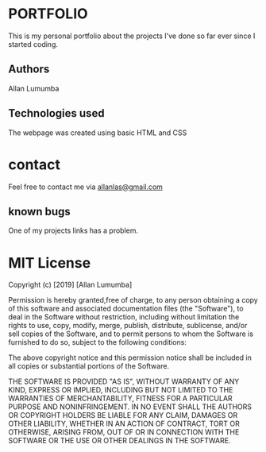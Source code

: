 # PORTFOLIO
This is my personal portfolio about the projects I've done so far ever since I started coding.

## Authors
Allan Lumumba

## Technologies used
The webpage was created using basic HTML and CSS

# contact
Feel free to contact me via allanlas@gmail.com

## known bugs
One of my projects links has a problem.

# MIT License

Copyright (c) [2019] [Allan Lumumba]

Permission is hereby granted,free of charge, to any person obtaining a copy
of this software and associated documentation files (the "Software"), to deal
in the Software without restriction, including without limitation the rights
to use, copy, modify, merge, publish, distribute, sublicense, and/or sell
copies of the Software, and to permit persons to whom the Software is
furnished to do so, subject to the following conditions:

The above copyright notice and this permission notice shall be included in all
copies or substantial portions of the Software.

THE SOFTWARE IS PROVIDED "AS IS", WITHOUT WARRANTY OF ANY KIND, EXPRESS OR
IMPLIED, INCLUDING BUT NOT LIMITED TO THE WARRANTIES OF MERCHANTABILITY,
FITNESS FOR A PARTICULAR PURPOSE AND NONINFRINGEMENT. IN NO EVENT SHALL THE
AUTHORS OR COPYRIGHT HOLDERS BE LIABLE FOR ANY CLAIM, DAMAGES OR OTHER
LIABILITY, WHETHER IN AN ACTION OF CONTRACT, TORT OR OTHERWISE, ARISING FROM,
OUT OF OR IN CONNECTION WITH THE SOFTWARE OR THE USE OR OTHER DEALINGS IN THE
SOFTWARE.